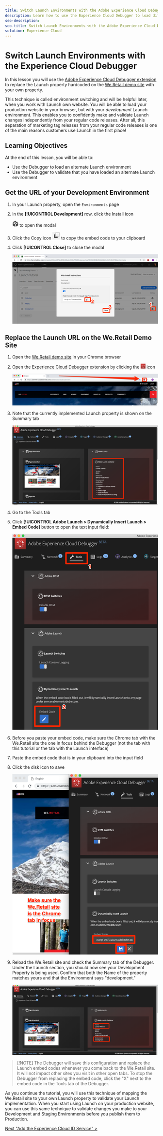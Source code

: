 ```yaml
---
title: Switch Launch Environments with the Adobe Experience Cloud Debugger
description: Learn how to use the Experience Cloud Debugger to load different Launch embed codes. This lesson is part of the &quot;Implementing the Experience Cloud in Websites with Launch&quot; tutorial.
seo-description:
seo-title: Switch Launch Environments with the Adobe Experience Cloud Debugger
solution: Experience Cloud
---
```


# Switch Launch Environments with the Experience Cloud Debugger

In this lesson you will use the [Adobe Experience Cloud Debugger extension](https://chrome.google.com/webstore/detail/adobe-experience-cloud-de/ocdmogmohccmeicdhlhhgepeaijenapj) to replace the Launch property hardcoded on the [We.Retail demo site](https://aem.enablementadobe.com/content/we-retail/us/en.html) with your own property.

This technique is called environment switching and will be helpful later, when you work with Launch own website. You will be able to load your production website in your browser, but with your *development* Launch environment. This enables you to confidently make and validate Launch changes independently from your regular code releases.  After all, this separation of marketing tag releases from your regular code releases is one of the main reasons customers use Launch in the first place!

## Learning Objectives

At the end of this lesson, you will be able to:

* Use the Debugger to load an alternate Launch environment
* Use the Debugger to validate that you have loaded an alternate Launch environment
  
## Get the URL of your Development Environment

1. In your Launch property, open the `Environments` page

1. In the **[!UICONTROL Development]** row, click the Install icon

   ![Install icon](images/web-launch-installIcon.png) to open the modal

1. Click the Copy icon ![Copy icon](images/web-launch-copyIcon.png) to copy the embed code to your clipboard

1. Click **[!UICONTROL Close]** to close the modal

   ![Install icon](images/web-launch-copyInstallCode.png)

## Replace the Launch URL on the We.Retail Demo Site

1. Open the [We.Retail demo site](https://aem.enablementadobe.com/content/we-retail/us/en.html) in your Chrome browser

1. Open the [Experience Cloud Debugger extension](https://chrome.google.com/webstore/detail/adobe-experience-cloud-de/ocdmogmohccmeicdhlhhgepeaijenapj) by clicking the ![Debugger Icon](images/web-icon-debugger.png) icon

   ![Click the Debugger icon](images/web-switchEnvironments-openDebugger.png)

1. Note that the currently implemented Launch property is shown on the Summary tab

   ![Launch environment shown in Debugger](images/web-switchEnvironments-debuggerOnWeRetail-prod.png)

1. Go to the Tools tab

1. Click **[!UICONTROL Adobe Launch > Dynamically Insert Launch > Embed Code]** button to open the text input field:

   ![Click the Adobe Launch > Dynamically Insert Launch > Embed Code button](images/web-switchEnvironments-debugger-editEmbedCode.png)

1. Before you paste your embed code, make sure the Chrome tab with the We.Retail site the one in focus behind the Debugger (not the tab with this tutorial or the tab with the Launch interface)

1. Paste the embed code that is in your clipboard into the input field

1. Click the disk icon to save

   ![Launch environment shown in Debugger](images/web-switchEnvironments-debugger-save.png)

1. Reload the We.Retail site and check the Summary tab of the Debugger. Under the Launch section, you should now see your Development Property is being used. Confirm that both the Name of the property matches yours and that the Environment says "development."

   ![Launch environment shown in Debugger](images/web-switchEnvironments-debuggerOnWeRetail.png)

>[!NOTE] The Debugger will save this configuration and replace the Launch embed codes whenever you come back to the We.Retail site. It will not impact other sites you visit in other open tabs. To stop the Debugger from replacing the embed code, click the "X" next to the embed code in the Tools tab of the Debugger.

As you continue the tutorial, you will use this technique of mapping the We.Retail site to your own Launch property to validate your Launch implementation. When you start using Launch on your production website, you can use this same technique to validate changes you make to your Development and Staging Environments before you publish them to Production.

[Next "Add the Experience Cloud ID Service" >](id-service.md)
